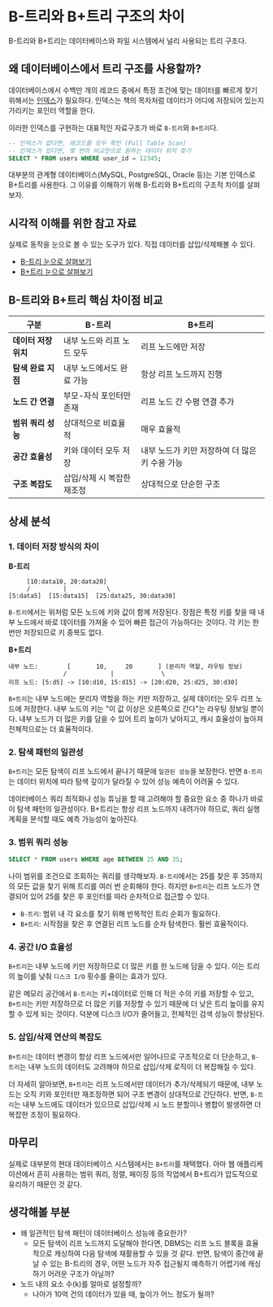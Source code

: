# B-트리와 B+트리 구조의 차이

B-트리와 B+트리는 데이터베이스와 파일 시스템에서 널리 사용되는 트리 구조다.

## 왜 데이터베이스에서 트리 구조를 사용할까?

데이터베이스에서 수백만 개의 레코드 중에서 특정 조건에 맞는 데이터를 빠르게 찾기 위해서는 [인덱스](./WhatIsIndex.md)가 필요하다. 인덱스는 책의 목차처럼 데이터가 어디에 저장되어 있는지 가리키는 포인터 역할을 한다.

이러한 인덱스를 구현하는 대표적인 자료구조가 바로 `B-트리`와 `B+트리`다.

```sql
-- 인덱스가 없다면, 레코드를 모두 확인 (Full Table Scan)
-- 인덱스가 있다면, 몇 번의 비교만으로 원하는 데이터 위치 찾기
SELECT * FROM users WHERE user_id = 12345;
```

대부분의 관계형 데이터베이스(MySQL, PostgreSQL, Oracle 등)는 기본 인덱스로 B+트리를 사용한다. 그 이유를 이해하기 위해 B-트리와 B+트리의 구조적 차이를 살펴보자.

## 시각적 이해를 위한 참고 자료

실제로 동작을 눈으로 볼 수 있는 도구가 있다. 직접 데이터를 삽입/삭제해볼 수 있다.

- [B-트리 눈으로 살펴보기](https://www.cs.usfca.edu/~galles/visualization/BTree.html)
- [B+트리 눈으로 살펴보기](https://www.cs.usfca.edu/~galles/visualization/BPlusTree.html)

## B-트리와 B+트리 핵심 차이점 비교

| 구분                 | B-트리                     | B+트리                                         |
| -------------------- | -------------------------- | ---------------------------------------------- |
| **데이터 저장 위치** | 내부 노드와 리프 노드 모두 | 리프 노드에만 저장                             |
| **탐색 완료 지점**   | 내부 노드에서도 완료 가능  | 항상 리프 노드까지 진행                        |
| **노드 간 연결**     | 부모-자식 포인터만 존재    | 리프 노드 간 수평 연결 추가                    |
| **범위 쿼리 성능**   | 상대적으로 비효율적        | 매우 효율적                                    |
| **공간 효율성**      | 키와 데이터 모두 저장      | 내부 노드가 키만 저장하여 더 많은 키 수용 가능 |
| **구조 복잡도**      | 삽입/삭제 시 복잡한 재조정 | 상대적으로 단순한 구조                         |

## 상세 분석

### 1. 데이터 저장 방식의 차이

**B-트리**

```
     [10:data10, 20:data20]
     /         |           \
[5:data5]  [15:data15]  [25:data25, 30:data30]
```

`B-트리`에서는 위처럼 모든 노드에 키와 값이 함께 저장된다. 장점은 특정 키를 찾을 때 내부 노드에서 바로 데이터를 가져올 수 있어 빠른 접근이 가능하다는 것이다. 각 키는 한 번만 저장되므로 키 중복도 없다.

**B+트리**

```
내부 노드:        [       10,     20       ] (분리자 역할, 라우팅 정보)
               /            |             \
리프 노드: [5:d5] -> [10:d10, 15:d15] -> [20:d20, 25:d25, 30:d30]
```

`B+트리`는 내부 노드에는 분리자 역할을 하는 키만 저장하고, 실제 데이터는 모두 리프 노드에 저장한다. 내부 노드의 키는 "이 값 이상은 오른쪽으로 간다"는 라우팅 정보일 뿐이다. 내부 노드가 더 많은 키를 담을 수 있어 트리 높이가 낮아지고, 캐시 효율성이 높아져 전체적으로는 더 효율적이다.

### 2. 탐색 패턴의 일관성

`B+트리`는 모든 탐색이 리프 노드에서 끝나기 때문에 `일관된 성능`을 보장한다. 반면 `B-트리`는 데이터 위치에 따라 탐색 깊이가 달라질 수 있어 성능 예측이 어려울 수 있다.

데이터베이스 쿼리 최적화나 성능 튜닝을 할 때 고려해야 할 중요한 요소 중 하나가 바로 이 탐색 패턴의 일관성이다. B+트리는 항상 리프 노드까지 내려가야 하므로, 쿼리 실행 계획을 분석할 때도 예측 가능성이 높아진다.

### 3. 범위 쿼리 성능

```sql
SELECT * FROM users WHERE age BETWEEN 25 AND 35;
```

나이 범위를 조건으로 조회하는 쿼리를 생각해보자. `B-트리`에서는 25를 찾은 후 35까지의 모든 값을 찾기 위해 트리를 여러 번 순회해야 한다. 하지만 `B+트리`는 리프 노드가 연결되어 있어 25를 찾은 후 포인터를 따라 순차적으로 접근할 수 있다.

- `B-트리`: 범위 내 각 요소를 찾기 위해 반복적인 트리 순회가 필요하다.
- `B+트리`: 시작점을 찾은 후 연결된 리프 노드를 순차 탐색한다. 훨씬 효율적이다.

### 4. 공간 I/O 효율성

`B+트리`는 내부 노드에 키만 저장하므로 더 많은 키를 한 노드에 담을 수 있다. 이는 트리의 높이를 낮춰 `디스크 I/O` 횟수를 줄이는 효과가 있다.

같은 메모리 공간에서 `B-트리`는 키+데이터로 인해 더 적은 수의 키를 저장할 수 있고, `B+트리`는 키만 저장하므로 더 많은 키를 저장할 수 있기 때문에 더 낮은 트리 높이를 유지할 수 있게 되는 것이다. 덕분에 디스크 I/O가 줄어들고, 전체적인 검색 성능이 향상된다.

### 5. 삽입/삭제 연산의 복잡도

`B+트리`는 데이터 변경이 항상 리프 노드에서만 일어나므로 구조적으로 더 단순하고, `B-트리`는 내부 노드의 데이터도 고려해야 하므로 삽입/삭제 로직이 더 복잡해질 수 있다.

더 자세히 알아보면, `B+트리`는 리프 노드에서만 데이터가 추가/삭제되기 때문에, 내부 노드는 오직 키와 포인터만 재조정하면 되어 구조 변경이 상대적으로 간단하다. 반면, `B-트리`는 내부 노드에도 데이터가 있으므로 삽입/삭제 시 노드 분할이나 병합이 발생하면 더 복잡한 조정이 필요하다.

## 마무리

실제로 대부분의 현대 데이터베이스 시스템에서는 `B+트리`를 채택했다. 아마 웹 애플리케이션에서 흔히 사용하는 범위 쿼리, 정렬, 페이징 등의 작업에서 B+트리가 압도적으로 유리하기 때문인 것 같다.

## 생각해볼 부분

- 왜 일관적인 탐색 패턴이 데이터베이스 성능에 중요한가?
  - 모든 탐색이 리프 노드까지 도달해야 한다면, DBMS는 리프 노드 블록을 효율적으로 캐싱하여 다음 탐색에 재활용할 수 있을 것 같다. 반면, 탐색이 중간에 끝날 수 있는 B-트리의 경우, 어떤 노드가 자주 접근될지 예측하기 어렵기에 캐싱하기 어려운 구조가 아닐까?
- 노드 내의 요소 수(k)를 얼마로 설정할까?
  - 나아가 10억 건의 데이터가 있을 때, 높이가 어느 정도가 될까?
